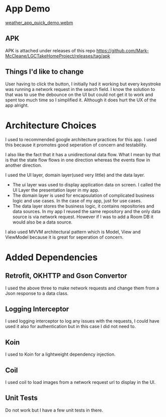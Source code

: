 # App Demo

[weather_app_quick_demo.webm](https://github.com/user-attachments/assets/798a87bc-98e7-481d-b11e-ffa49162a6ae)

## APK
APK is attached under releases of this repo
https://github.com/Mark-McCleane/LGCTakeHomeProject/releases/tag/apk

## Things I'd like to change
User having to click the button, I initially had it working but every keystroke was running a network request in the search field. I know the solution to that was to use the debounce on the UI but could not get it to work and spent too much time so I simplified it. Although it does hurt the UX of the app alright.

# Architecture Choices
I used to recommended google architecture practices for this app. I used this because it promotes good seperation of concern and testability.

I also like the fact that it has a unidirectional data flow. What I mean by that is that the state flow flows in one direction whereas the events flow in another direction.

I used the UI layer, domain layer(used very little) and the data layer. 

* The ui layer was used to display application data on screen. I called the UI Layer the presentation layer in my app.
* The domain layer is used for encapsulation of complicated business logic and use cases. In the case of my app, just for use cases.
* The data layer stores the business logic, it contains repositories and data sources. In my app I reused the same repository and the only data source is via network request. However if I was to add a Room DB it would also be a data source.

I also used MVVM architectural pattern which is Model, View and ViewModel because it is great for seperation of concern.

# Added Dependencies
## Retrofit, OKHTTP and Gson Convertor 
I used the above three to make network requests and change them from a Json response to a data class.

## Logging Interceptor
I used logging interceptor to log any issues with the requests, I could have used it also for authentication but in this case I did not need to.

## Koin
I used to Koin for a lightweight dependency injection. 

## Coil
I used coil to load images from a network request url to display in the UI.

## Unit Tests
Do not work but I have a few unit tests in there.
